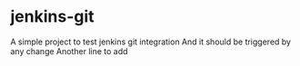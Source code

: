 # jenkins-git

A simple project to test jenkins git integration
And it should be triggered by any change
Another line to add
